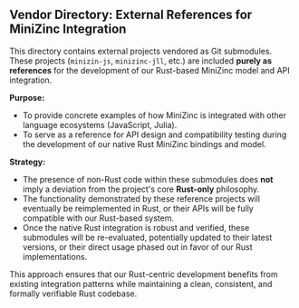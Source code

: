 ## Vendor Directory: External References for MiniZinc Integration

This directory contains external projects vendored as Git submodules. These projects (`minizin-js`, `minizinc-jll`, etc.) are included **purely as references** for the development of our Rust-based MiniZinc model and API integration.

**Purpose:**
*   To provide concrete examples of how MiniZinc is integrated with other language ecosystems (JavaScript, Julia).
*   To serve as a reference for API design and compatibility testing during the development of our native Rust MiniZinc bindings and model.

**Strategy:**
*   The presence of non-Rust code within these submodules does **not** imply a deviation from the project's core **Rust-only** philosophy.
*   The functionality demonstrated by these reference projects will eventually be reimplemented in Rust, or their APIs will be fully compatible with our Rust-based system.
*   Once the native Rust integration is robust and verified, these submodules will be re-evaluated, potentially updated to their latest versions, or their direct usage phased out in favor of our Rust implementations.

This approach ensures that our Rust-centric development benefits from existing integration patterns while maintaining a clean, consistent, and formally verifiable Rust codebase.
